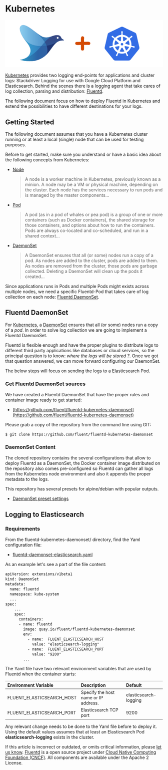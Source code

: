 # Kubernetes

![](../.gitbook/assets/fluentd_kubernetes.png)

[Kubernetes](http://kubernetes.io) provides two logging end-points for applications and cluster logs: Stackdriver Logging for use with Google Cloud Platform and Elasticsearch. Behind the scenes there is a logging agent that take cares of log collection, parsing and distribution: [Fluentd](http://www.fluentd.org).

The following document focus on how to deploy Fluentd in Kubernetes and extend the possibilities to have different destinations for your logs.

## Getting Started

The following document assumes that you have a Kubernetes cluster running or at least a local \(single\) node that can be used for testing purposes.

Before to get started, make sure you understand or have a basic idea about the following concepts from Kubernetes:

* [Node](https://kubernetes.io/docs/admin/node/)

  > A node is a worker machine in Kubernetes, previously known as a minion. A node may be a VM or physical machine, depending on the cluster. Each node has the services necessary to run pods and is managed by the master components...

* [Pod](https://kubernetes.io/docs/user-guide/pods/)

  > A pod \(as in a pod of whales or pea pod\) is a group of one or more containers \(such as Docker containers\), the shared storage for those containers, and options about how to run the containers. Pods are always co-located and co-scheduled, and run in a shared context...

* [DaemonSet](https://kubernetes.io/docs/admin/daemons/)

  > A DaemonSet ensures that all \(or some\) nodes run a copy of a pod. As nodes are added to the cluster, pods are added to them. As nodes are removed from the cluster, those pods are garbage collected. Deleting a DaemonSet will clean up the pods it created...

Since applications runs in Pods and multiple Pods might exists across multiple nodes, we need a specific Fluentd-Pod that takes care of log collection on each node: [Fluentd DaemonSet](https://github.com/fluent/fluentd-docs-gitbook/tree/507e377b7e8e78a312dc49e76bd9a302c33fd058/articles/fluentd_daemonset.md).

## Fluentd DaemonSet

For [Kubernetes](https://kubernetes.io), a [DaemonSet](https://kubernetes.io/docs/admin/daemons/) ensures that all \(or some\) nodes run a copy of a _pod_. In order to solve log collection we are going to implement a Fluentd DaemonSet.

Fluentd is flexible enough and have the proper plugins to distribute logs to different third party applications like databases or cloud services, so the principal question is to know: _where the logs will be stored ?_. Once we got that question answered, we can move forward configuring our DaemonSet.

The below steps will focus on sending the logs to a Elasticsearch Pod.

### Get Fluentd DaemonSet sources

We have created a Fluentd DaemonSet that have the proper rules and container image ready to get started:

* [https://github.com/fluent/fluentd-kubernetes-daemonset](https://github.com/fluent/fluentd-kubernetes-daemonset)

Please grab a copy of the repository from the command line using GIT:

```text
$ git clone https://github.com/fluent/fluentd-kubernetes-daemonset
```

### DaemonSet Content

The cloned repository contains the several configurations that allow to deploy Fluentd as a DaemonSet, the Docker container image distributed on the repository also comes pre-configured so Fluentd can gather all logs from the Kubernetes node environment and also it appends the proper metadata to the logs.

This repository has several presets for alpine/debian with popular outputs.

* [DaemonSet preset settings](https://github.com/fluent/fluentd-kubernetes-daemonset/tree/master/docker-image/v0.12)

## Logging to Elasticsearch

### Requirements

From the fluentd-kubernetes-daemonset/ directory, find the Yaml configuration file:

* [fluentd-daemonset-elasticsearch.yaml](https://github.com/fluent/fluentd-kubernetes-daemonset/blob/master/fluentd-daemonset-elasticsearch.yaml)

As an example let's see a part of the file content:

```text
apiVersion: extensions/v1beta1
kind: DaemonSet
metadata:
  name: fluentd
  namespace: kube-system
  ...
spec:
    ...
    spec:
      containers:
      - name: fluentd
        image: quay.io/fluent/fluentd-kubernetes-daemonset
        env:
          - name:  FLUENT_ELASTICSEARCH_HOST
            value: "elasticsearch-logging"
          - name:  FLUENT_ELASTICSEARCH_PORT
            value: "9200"
        ...
```

The Yaml file have two relevant environment variables that are used by Fluentd when the container starts:

| Environment Variable | Description | Default |
| :--- | :--- | :--- |
| FLUENT\_ELASTICSEARCH\_HOST | Specify the host name or IP address. | elasticsearch-logging |
| FLUENT\_ELASTICSEARCH\_PORT | Elasticsearch TCP port | 9200 |

Any relevant change needs to be done to the Yaml file before to deploy it. Using the default values assumes that at least an Elasticsearch Pod **elasticsearch-logging** exists in the cluster.

If this article is incorrect or outdated, or omits critical information, please [let us know](https://github.com/fluent/fluentd-docs-gitbook/issues?state=open). [Fluentd](http://www.fluentd.org/) is a open source project under [Cloud Native Computing Foundation \(CNCF\)](https://cncf.io/). All components are available under the Apache 2 License.


